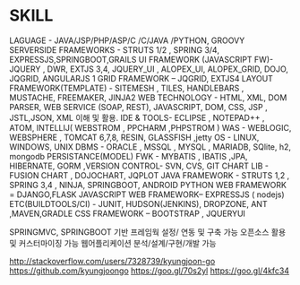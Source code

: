 
# SKILL


LAGUAGE - JAVA/JSP/PHP/ASP/C  /C/JAVA /PYTHON, GROOVY
SERVERSIDE FRAMEWORKS - STRUTS 1/2 , SPRING 3/4, EXPRESSJS,SPRINGBOOT,GRAILS
UI FRAMEWORK (JAVASCRIPT FW)-   JQUERY , DWR, EXTJS 3,4, JQUERY_UI , ALOPEX_UI, ALOPEX_GRID, DOJO, JQGRID, ANGULARJS 1
GRID FRAMEWORK – JQGRID, EXTJS4
LAYOUT FRAMEWORK(TEMPLATE) - SITEMESH , TILES, HANDLEBARS , MUSTACHE, FREEMAKER, JINJA2
WEB TECHNOLOGY - HTML, XML, DOM PARSER,  WEB SERVICE (SOAP, REST), JAVASCRIPT, DOM, CSS, JSP , JSTL,JSON, XML  이해 및 활용.
IDE & TOOLS-   ECLIPSE , NOTEPAD++ , ATOM, INTELLIJ( WEBSTROM , PPCHARM ,PHPSTROM )
WAS - WEBLOGIC, WEBSPHERE , TOMCAT 6,7,8, RESIN, GLASSFISH ,jetty
OS - LINUX, WINDOWS, UNIX
DBMS - ORACLE , MSSQL , MYSQL , MARIADB, SQlite, h2, mongodb
PERSISTANCE(MODEL) FWK - MYBATIS , IBATIS ,JPA, HIBERNATE, GORM
,VERSION CONTROL-  SVN, CVS, GIT
CHART LIB - FUSION CHART , DOJOCHART, JQPLOT
JAVA FRAMEWORK -   STRUTS 1,2 , SPRING 3,4 , NINJA, SPRINGBOOT, ANDROID
PYTHON WEB FRAMEWORK = DJANGO,FLASK
JAVASCRIPT WEB FRAMEWORK– EXPRESSJS ( nodejs)
ETC(BUILDTOOLS/CI) - JUNIT, HUDSON(JENKINS), DROPZONE, ANT ,MAVEN,GRADLE
CSS FRAMEWORK – BOOTSTRAP , JQUERYUI

SPRINGMVC, SPRINGBOOT 기반 프레임웍 설정/ 연동 및 구축 가능
오픈소스 활용 및 커스터마이징 가능
웹어플리케이션 분석/설계/구현/개발 가능

http://stackoverflow.com/users/7328739/kyungjoon-go
https://github.com/kyungjoongo
https://goo.gl/70s2yl
https://goo.gl/4kfc34
